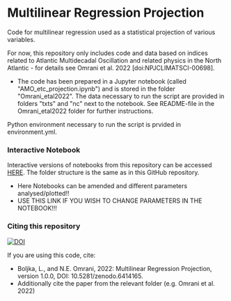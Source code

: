 # Multilinear Regression Projection
Code for multilinear regression used as a statistical projection of various variables. 

For now, this repository only includes code and data based on indices related to Atlantic Multidecadal Oscillation and related physics in the North Atlantic - for details see Omrani et al. 2022 [doi:NPJCLIMATSCI-00698].

* The code has been prepared in a Jupyter notebook (called "AMO_etc_projection.ipynb") and is stored in the folder "Omrani_etal2022". The data necessary to run the script are provided in folders "txts" and "nc" next to the notebook. See README-file in the Omrani_etal2022 folder for further instructions. 

Python environment necessary to run the script is prvided in environment.yml.

### Interactive Notebook

Interactive versions of notebooks from this repository can be accessed <a href="https://mybinder.org/v2/gh/lina-boljka/multi-linear-regression-projection.git/HEAD"> HERE</a>. The folder structure is the same as in this GitHub repository.
* Here Notebooks can be amended and different parameters analysed/plotted!! 
* USE THIS LINK IF YOU WISH TO CHANGE PARAMETERS IN THE NOTEBOOK!!!


### Citing this repository
[![DOI](https://zenodo.org/badge/477755969.svg)](https://zenodo.org/badge/latestdoi/477755969)

If you are using this code, cite: 
* Boljka, L., and N.E. Omrani, 2022: Multilinear Regression Projection, version 1.0.0, DOI: 10.5281/zenodo.6414165. 
* Additionally cite the paper from the relevant folder (e.g. Omrani et al. 2022)
